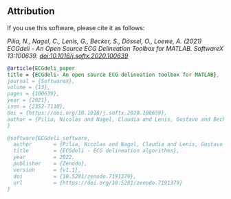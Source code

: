 ## Attribution

If you use this software, please cite it as follows:

*Pilia, N., Nagel, C., Lenis, G., Becker, S., Dössel, O., Loewe, A. (2021) ECGdeli - An Open Source ECG Delineation Toolbox for MATLAB. SoftwareX 13:100639. [doi:10.1016/j.softx.2020.100639](https://doi.org/10.1016/j.softx.2020.100639)* 

```bibtex
@article{ECGdeli_paper
title = {ECGdeli- An open source ECG delineation toolbox for MATLAB},
journal = {SoftwareX},
volume = {13},
pages = {100639},
year = {2021},
issn = {2352-7110},
doi = {https://doi.org/10.1016/j.softx.2020.100639},
author = {Pilia, Nicolas and Nagel, Claudia and Lenis, Gustavo and Becker, Silvia and Dössel, Olaf and Loewe, Axel},
}

@software{ECGdeli_software,
  author       = {Pilia, Nicolas and Nagel, Claudia and Lenis, Gustavo and Becker, Silvia and Dössel, Olaf and Loewe, Axel},
  title        = {ECGdeli - ECG delineation algorithms},
  year         = 2022,
  publisher    = {Zenodo},
  version      = {v1.1},
  doi          = {10.5281/zenodo.7191379},
  url          = {https://doi.org/10.5281/zenodo.7191379}
}
```
